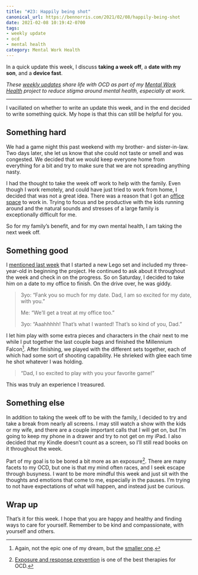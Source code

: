 ```yaml
---
title: "#23: Happily being shot"
canonical_url: https://bennorris.com/2021/02/08/happily-being-shot
date: 2021-02-08 10:19:42-0700
tags:
- weekly update
- ocd
- mental health
category: Mental Work Health
---
```


In a quick update this week, I discuss **taking a week off**, a **date with my son**, and a **device fast**.

_These [weekly updates](https://bennorris.com/tags/weekly-update/) share life with OCD as part of my [Mental Work Health](https://bennorris.com/mental-work-health) project to reduce stigma around mental health, especially at work._


***

I vacillated on whether to write an update this week, and in the end decided to write something quick. My hope is that this can still be helpful for you.


## Something hard

We had a game night this past weekend with my brother- and sister-in-law. Two days later, she let us know that she could not taste or smell and was congested. We decided that we would keep everyone home from everything for a bit and try to make sure that we are not spreading anything nasty.

I had the thought to take the week off work to help with the family. Even though I work remotely, and could have just tried to work from home, I decided that was not a great idea. There was a reason that I got an [office space](http://bennorris.com/2020/12/20/like-yourself-again) to work in. Trying to focus and be productive with the kids running around and the natural sounds and stresses of a large family is exceptionally difficult for me.

So for my family’s benefit, and for my own mental health, I am taking the next week off.


## Something good

I [mentioned last week](https://bennorris.com/2021/02/02/shipping-an-app) that I started a new Lego set and included my three-year-old in beginning the project. He continued to ask about it throughout the week and check in on the progress. So on Saturday, I decided to take him on a date to my office to finish. On the drive over, he was giddy.

> 3yo: “Fank you so much for my date. Dad, I am so excited for my date, with you.”
> 
> Me: “We’ll get a treat at my office too.”
> 
> 3yo: “Aaahhhhh! That’s what I wanted! That’s so kind of you, Dad.”

I let him play with some extra pieces and characters in the chair next to me while I put together the last couple bags and finished the Millennium Falcon[^1]. After finishing, we played with the different sets together, each of which had some sort of shooting capability. He shrieked with glee each time he shot whatever I was holding.

> “Dad, I so excited to play with you your favorite game!”

This was truly an experience I treasured.


## Something else

In addition to taking the week off to be with the family, I decided to try and take a break from nearly all screens. I may still watch a show with the kids or my wife, and there are a couple important calls that I will get on, but I’m going to keep my phone in a drawer and try to not get on my iPad. I also decided that my Kindle doesn’t count as a screen, so I’ll still read books on it throughout the week.

Part of my goal is to be bored a bit more as an exposure[^2]. There are many facets to my OCD, but one is that my mind often races, and I seek escape through busyness. I want to be more mindful this week and just sit with the thoughts and emotions that come to me, especially in the pauses. I’m trying to not have expectations of what will happen, and instead just be curious.


## Wrap up

That’s it for this week. I hope that you are happy and healthy and finding ways to care for yourself. Remember to be kind and compassionate, with yourself and others.


[^1]: Again, not the epic one of my dream, but the [smaller one](https://www.lego.com/en-us/product/millennium-falcon-75257).

[^2]: [Exposure and response prevention](https://en.wikipedia.org/wiki/Exposure_therapy) is one of the best therapies for OCD.